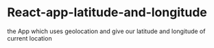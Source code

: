 # React-app-latitude-and-longitude
the App which uses geolocation and give our latitude and longitude of current location
